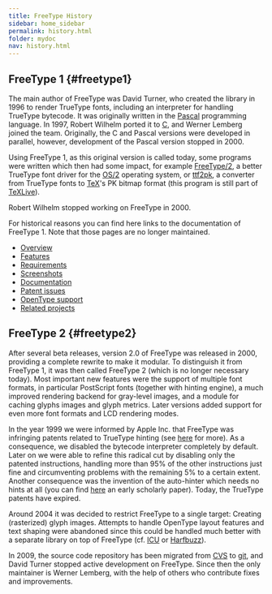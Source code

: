 ```yaml
---
title: FreeType History
sidebar: home_sidebar
permalink: history.html
folder: mydoc
nav: history.html
---
```


## FreeType 1 {#freetype1}

The main author of FreeType was David Turner, who created the library in
1996 to render TrueType fonts, including an interpreter for handling
TrueType bytecode. It was originally written in the
[Pascal](http://en.wikipedia.org/wiki/Pascal_%28programming_language%29)
programming language. In 1997, Robert Wilhelm ported it
to [C](http://en.wikipedia.org/wiki/C_%28programming_language%29), and
Werner Lemberg joined the team. Originally, the C and Pascal versions
were developed in parallel, however, development of the Pascal version
stopped in 2000.

Using FreeType 1, as this original version is called today, some
programs were written which then had some impact, for example
[FreeType/2](ft_os2/index.html), a better TrueType font driver for the
[OS/2](http://en.wikipedia.org/wiki/Os/2) operating system, or
[ttf2pk](http://www.tug.org/svn/texlive/trunk/Build/source/texk/ttf2pk/),
a converter from TrueType fonts to
[TeX](http://en.wikipedia.org/wiki/TeX)\'s PK bitmap format (this
program is still part of [TeXLive](http://www.tug.org/texlive/)).

Robert Wilhelm stopped working on FreeType in 2000.

For historical reasons you can find here links to the documentation of
FreeType 1. Note that those pages are no longer maintained.

- [Overview](freetype1/index.html)
- [Features](freetype1/index.html#features)
- [Requirements](freetype1/index.html#requirements)
- [Screenshots](freetype1/screenshots.html)
- [Documentation](freetype1/documentation.html)
- [Patent issues](patents.html)
- [OpenType support](opentype/index.html)
- [Related projects](freetype1/projects.html)


## FreeType 2 {#freetype2}

After several beta releases, version 2.0 of FreeType was released in
2000, providing a complete rewrite to make it modular. To distinguish it
from FreeType 1, it was then called FreeType 2 (which is no longer
necessary today). Most important new features were the support of
multiple font formats, in particular PostScript fonts (together with
hinting engine), a much improved rendering backend for gray-level
images, and a module for caching glyphs images and glyph metrics. Later
versions added support for even more font formats and LCD rendering
modes.

In the year 1999 we were informed by Apple Inc. that FreeType was
infringing patents related to TrueType hinting (see [here](patents.html)
for more). As a consequence, we disabled the bytecode interpreter
completely by default. Later on we were able to refine this radical cut
by disabling only the patented instructions, handling more than 95% of
the other instructions just fine and circumventing problems with the
remaining 5% to a certain extent. Another consequence was the invention
of the auto-hinter which needs no hints at all (you can find
[here](http://www.tug.org/TUGboat/tb24-3/lemberg.pdf) an early scholarly
paper). Today, the TrueType patents have expired.

Around 2004 it was decided to restrict FreeType to a single target:
Creating (rasterized) glyph images. Attempts to handle OpenType layout
features and text shaping were abandoned since this could be handled
much better with a separate library on top of FreeType (cf.
[ICU](http://www.icu-project.org/) or [Harfbuzz](http://harfbuzz.org)).

In 2009, the source code repository has been migrated from
[CVS](http://www.nongnu.org/cvs/) to [git](http://git-scm.com/), and
David Turner stopped active development on FreeType. Since then the only
maintainer is Werner Lemberg, with the help of others who contribute
fixes and improvements.